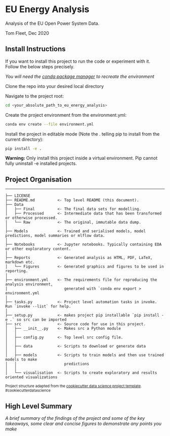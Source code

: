 # EU Energy Analysis

Analysis of the EU Open Power System Data.

Tom Fleet, Dec 2020

## Install Instructions

If you want to install this project to run the code or experiment with it. Follow the below steps precisely.

*You will need the [conda package manager](https://www.anaconda.com/products/individual) to recreate the environment*

Clone the repo into your desired local directory

Navigate to the project root:

``` bash
cd <your_absolute_path_to_eu_energy_analysis>
```

Create the project environment from the environment.yml:

``` bash
conda env create --file environment.yml
```

Install the project in editable mode (Note the . telling pip to install from the current directory):

``` bash
pip install -e .
```

**Warning:** Only install this project inside a virtual environment. Pip cannot fully uninstall -e installed projects.

## Project Organisation

------------

    ├── LICENSE
    ├── README.md          <- Top level README (this document).
    ├── Data
    │   ├── Final          <- The final data sets for modelling.
    │   ├── Processed      <- Intermediate data that has been transformed or otherwise processed.
    │   └── Raw            <- The original, immutable data dump.
    │
    ├── Models             <- Trained and serialised models, model predictions, model summaries or mlflow data.
    │
    ├── Notebooks          <- Jupyter notebooks. Typically containing EDA or other exploratory content.
    │
    ├── Reports            <- Generated analysis as HTML, PDF, LaTeX, markdown etc.
    │   └── Figures        <- Generated graphics and figures to be used in reporting.
    │
    ├── environment.yml    <- The requirements file for reproducing the analysis environment,
    │                         generated with `conda env export > environment.yml
    │ 
    ├── tasks.py           <- Project level automation tasks in invoke. Run `invoke --list` for help.
    │
    ├── setup.py           <- makes project pip installable `pip install -e .` so src can be imported
    ├── src                <- Source code for use in this project.
    │   ├── __init__.py    <- Makes src a Python module
    │   │
    │   ├── config.py      <- Top level src config file.
    │   │
    │   ├── data           <- Scripts to download or generate data
    │   │
    │   ├── models         <- Scripts to train models and then use trained models to make
    │   │                     predictions
    │   │
    │   └── visualisation  <- Scripts to create exploratory and results oriented visualizations

<p><small>Project structure adapted from the <a target="_blank" href="https://drivendata.github.io/cookiecutter-data-science/">cookiecutter data science project template</a>. #cookiecutterdatascience</small></p>

## High Level Summary

*A brief summary of the findings of the project and some of the key takeaways, some clear and concise figures to demonstrate any points you make*
